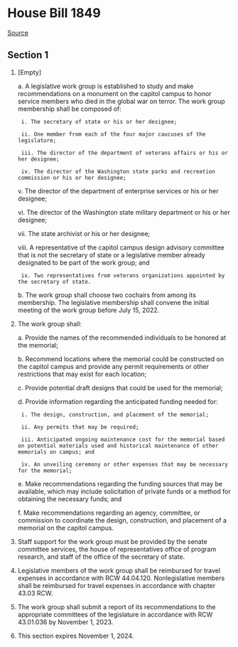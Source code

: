 # House Bill 1849

[Source](http://lawfilesext.leg.wa.gov/biennium/2021-22/Xml/Bills/House%20Bills/1849.xml)
## Section 1
1. [Empty]

    a. A legislative work group is established to study and make recommendations on a monument on the capitol campus to honor service members who died in the global war on terror. The work group membership shall be composed of:

        i. The secretary of state or his or her designee;

        ii. One member from each of the four major caucuses of the legislature;

        iii. The director of the department of veterans affairs or his or her designee;

        iv. The director of the Washington state parks and recreation commission or his or her designee;

    v. The director of the department of enterprise services or his or her designee;

    vi. The director of the Washington state military department or his or her designee;

    vii. The state archivist or his or her designee;

    viii. A representative of the capitol campus design advisory committee that is not the secretary of state or a legislative member already designated to be part of the work group; and

        ix. Two representatives from veterans organizations appointed by the secretary of state.

    b. The work group shall choose two cochairs from among its membership. The legislative membership shall convene the initial meeting of the work group before July 15, 2022.

2. The work group shall:

    a. Provide the names of the recommended individuals to be honored at the memorial;

    b. Recommend locations where the memorial could be constructed on the capitol campus and provide any permit requirements or other restrictions that may exist for each location;

    c. Provide potential draft designs that could be used for the memorial;

    d. Provide information regarding the anticipated funding needed for:

        i. The design, construction, and placement of the memorial;

        ii. Any permits that may be required;

        iii. Anticipated ongoing maintenance cost for the memorial based on potential materials used and historical maintenance of other memorials on campus; and

        iv. An unveiling ceremony or other expenses that may be necessary for the memorial;

    e. Make recommendations regarding the funding sources that may be available, which may include solicitation of private funds or a method for obtaining the necessary funds; and

    f. Make recommendations regarding an agency, committee, or commission to coordinate the design, construction, and placement of a memorial on the capitol campus.

3. Staff support for the work group must be provided by the senate committee services, the house of representatives office of program research, and staff of the office of the secretary of state.

4. Legislative members of the work group shall be reimbursed for travel expenses in accordance with RCW 44.04.120. Nonlegislative members shall be reimbursed for travel expenses in accordance with chapter 43.03 RCW.

5. The work group shall submit a report of its recommendations to the appropriate committees of the legislature in accordance with RCW 43.01.036 by November 1, 2023.

6. This section expires November 1, 2024.

